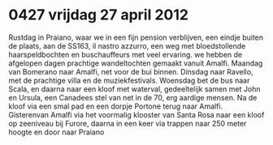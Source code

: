 # 0427 vrijdag 27 april 2012
Rustdag in Praiano, waar we in een fijn pension verblijven, een eindje buiten de plaats, aan de SS163, il nastro azzurro, een weg met bloedstollende haarspeldbochten en buschauffeurs met veel ervaring. we hebben de afgelopen dagen prachtige wandeltochten gemaakt vanuit Amalfi. Maandag van Bomerano naar Amalfi, net voor de bui binnen. Dinsdag naar Ravello, met de prachtige villa en de muziekfestivals. Woensdag bet de bus naar Scala, en daarna naar een kloof met waterval, gedeeltelijk samen met John en Ursula, een Canadees stel van net in de 70, erg aardige mensen. Na de kloof via een smal pad en een dorpje Portone terug naar Amalfi. Gisterenvan Amalfi via het voormalig klooster van Santa Rosa naar een kloof op zeeniveau bij Furore, daarna in een keer via trappen naar 250 meter hoogte en door naar Praiano